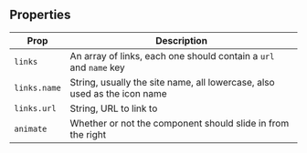 ## Properties

| Prop | Description |
| --- | --- |
| `links` | An array of links, each one should contain a `url` and `name` key |
| `links.name` | String, usually the site name, all lowercase, also used as the icon name |
| `links.url` | String, URL to link to |
| `animate` | Whether or not the component should slide in from the right |